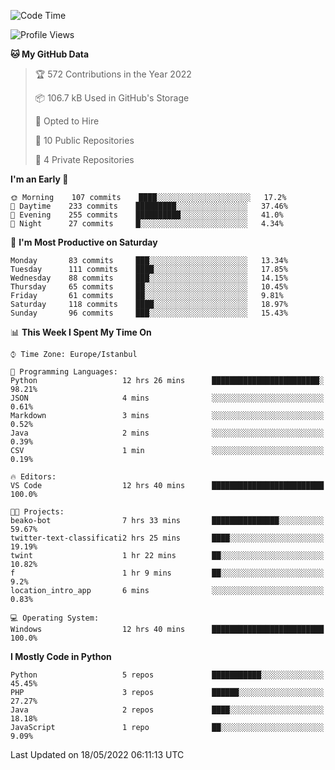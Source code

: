 <!--START_SECTION:waka-->
![Code Time](http://img.shields.io/badge/Code%20Time-211%20hrs%2035%20mins-blue)

![Profile Views](http://img.shields.io/badge/Profile%20Views-4-blue)

**🐱 My GitHub Data** 

> 🏆 572 Contributions in the Year 2022
 > 
> 📦 106.7 kB Used in GitHub's Storage 
 > 
> 💼 Opted to Hire
 > 
> 📜 10 Public Repositories 
 > 
> 🔑 4 Private Repositories  
 > 
**I'm an Early 🐤** 

```text
🌞 Morning    107 commits    ████░░░░░░░░░░░░░░░░░░░░░   17.2% 
🌆 Daytime    233 commits    █████████░░░░░░░░░░░░░░░░   37.46% 
🌃 Evening    255 commits    ██████████░░░░░░░░░░░░░░░   41.0% 
🌙 Night      27 commits     █░░░░░░░░░░░░░░░░░░░░░░░░   4.34%

```
📅 **I'm Most Productive on Saturday** 

```text
Monday       83 commits     ███░░░░░░░░░░░░░░░░░░░░░░   13.34% 
Tuesday      111 commits    ████░░░░░░░░░░░░░░░░░░░░░   17.85% 
Wednesday    88 commits     ███░░░░░░░░░░░░░░░░░░░░░░   14.15% 
Thursday     65 commits     ██░░░░░░░░░░░░░░░░░░░░░░░   10.45% 
Friday       61 commits     ██░░░░░░░░░░░░░░░░░░░░░░░   9.81% 
Saturday     118 commits    ████░░░░░░░░░░░░░░░░░░░░░   18.97% 
Sunday       96 commits     ███░░░░░░░░░░░░░░░░░░░░░░   15.43%

```


📊 **This Week I Spent My Time On** 

```text
⌚︎ Time Zone: Europe/Istanbul

💬 Programming Languages: 
Python                   12 hrs 26 mins      ████████████████████████░   98.21% 
JSON                     4 mins              ░░░░░░░░░░░░░░░░░░░░░░░░░   0.61% 
Markdown                 3 mins              ░░░░░░░░░░░░░░░░░░░░░░░░░   0.52% 
Java                     2 mins              ░░░░░░░░░░░░░░░░░░░░░░░░░   0.39% 
CSV                      1 min               ░░░░░░░░░░░░░░░░░░░░░░░░░   0.19%

🔥 Editors: 
VS Code                  12 hrs 40 mins      █████████████████████████   100.0%

🐱‍💻 Projects: 
beako-bot                7 hrs 33 mins       ███████████████░░░░░░░░░░   59.67% 
twitter-text-classificati2 hrs 25 mins       ████░░░░░░░░░░░░░░░░░░░░░   19.19% 
twint                    1 hr 22 mins        ██░░░░░░░░░░░░░░░░░░░░░░░   10.82% 
f                        1 hr 9 mins         ██░░░░░░░░░░░░░░░░░░░░░░░   9.2% 
location_intro_app       6 mins              ░░░░░░░░░░░░░░░░░░░░░░░░░   0.83%

💻 Operating System: 
Windows                  12 hrs 40 mins      █████████████████████████   100.0%

```

**I Mostly Code in Python** 

```text
Python                   5 repos             ███████████░░░░░░░░░░░░░░   45.45% 
PHP                      3 repos             ██████░░░░░░░░░░░░░░░░░░░   27.27% 
Java                     2 repos             ████░░░░░░░░░░░░░░░░░░░░░   18.18% 
JavaScript               1 repo              ██░░░░░░░░░░░░░░░░░░░░░░░   9.09%

```



 Last Updated on 18/05/2022 06:11:13 UTC
<!--END_SECTION:waka-->

<!--
**3nws/3nws** is a ✨ _special_ ✨ repository because its `README.md` (this file) appears on your GitHub profile.

Here are some ideas to get you started:

- 🔭 I’m currently working on ...
- 🌱 I’m currently learning ...
- 👯 I’m looking to collaborate on ...
- 🤔 I’m looking for help with ...
- 💬 Ask me about ...
- 📫 How to reach me: ...
- 😄 Pronouns: ...
- ⚡ Fun fact: ...
-->

